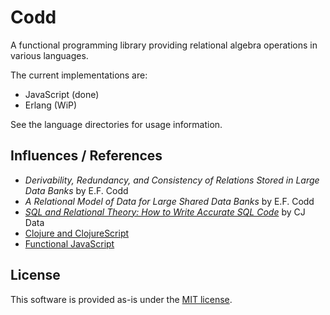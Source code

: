Codd
====

A functional programming library providing relational algebra operations in various languages.

The current implementations are:

 * JavaScript (done)
 * Erlang (WiP)

See the language directories for usage information.

Influences / References
-----------------------

* *Derivability, Redundancy, and Consistency of Relations Stored in Large Data Banks* by E.F. Codd
* *A Relational Model of Data for Large Shared Data Banks* by E.F. Codd
* *[SQL and Relational Theory: How to Write Accurate SQL Code](http://www.amazon.com/gp/product/1449316409/?tag=fogus-20)* by CJ Data
* [Clojure and ClojureScript](http://www.clojuredocs.org)
* [Functional JavaScript](http://www.functionaljavascript.com)

License
-------

This software is provided as-is under the [MIT license](http://opensource.org/licenses/MIT).
